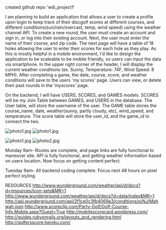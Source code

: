 created github repo 'wdi_project1'

<!-- README.md Projects need a readme file in markdown explaining their project. Explain your concept and data model. What problem are you solving?!  -->
<!-- Scope. What are you planning to build? What features will it have? What do you think you can reasonably implement in the time period? -->
I am planning to build an application that allows a user to create a profile upon login to keep track of their discgolf scores at different courses, and different conditions(sun/rain/overcast, temp, wind speed) using the weather channel API. To create a new round, the user must create an account and sign in, or log into their existing account. Next, the user must enter the name of their course, and zip code. The next page will have a table of 18 holes allowing the user to enter their scores for each hole as they play. As this is mostly helpful in a mobile environment, I'd like to design the application to be scaleable to be mobile friendly, so users can input the data via smartphone. In the upper right corner of the header, I will display the current weather conditions (ex. Sunny, Temperature: 74F, Wind Speed: 8 MPH). After completing a game, the date, course, score, and weather conditions will save to the users 'my scores' page. Users can view, or delete their past rounds in the 'myscores' page.

<!-- Object Models. Draw out the model associations for your project. Pen and paper is very easy and you can take a picture to save it, or use software like PowerPoint, Keynote, Gliffy (online), and Omnigraffle ($$). -->
On the backend, I will have USERS, SCORES, and GAMES models. SCORES will be my Join Table between GAMES, and USERS in the database. The User table, will store the username of the user. The GAME table stores the course_name, date, weather(sunny, partly cloudy, etc), wind_speed, and temperature. The score table will store the user_id, and the game_id to connect the two.

![photo1.jpg](thannes30.github.com/wdi_project1/wireframes/photo1.jpg)
![photo1.jpg](thannes30.github.com/wdi_project1/wireframes/photo2.jpg)

![photo1.jpg](wireframes/photo1.jpg)
![photo2.jpg](wireframes/photo2.jpg)

<!-- Milestones. -->
Monday 9am- Routes are complete, and page links are fully functional to maneuver site. API is fully functional, and getting weather information based on users location. Now focus on getting content perfect.

Tuesday 9am- All backend coding complete. Focus next 48 hours on pixel perfect styling.


<!-- Planning board. We will be using Trello for this. It is simple and lightweight. Your planning board needs to show the user stories and project completion status. -->

RESOURCES
http://www.wunderground.com/weather/api/d/docs?d=resources/icon-sets&MR=1
http://www.wunderground.com/weather/api/d/docs?d=data/index&MR=1
http://api.wunderground.com/api/2f1ce0c3fb4069a3/conditions/q/NJ/Mahwah.json
http://www.scoreclip.com/Party-Golf/Golf-Course-Info.Mobile.aspx?Guest=True
http://mobilescorecard.wordpress.com/
http://guides.rubyonrails.org/layouts_and_rendering.html
http://golfersscore.heroku.com/
